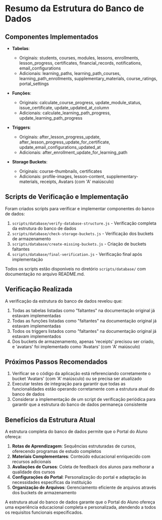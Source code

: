 # Resumo da Estrutura do Banco de Dados

## Componentes Implementados

- **Tabelas**: 
  - Originais: students, courses, modules, lessons, enrollments, lesson_progress, certificates, financial_records, notifications, email_configurations
  - Adicionais: learning_paths, learning_path_courses, learning_path_enrollments, supplementary_materials, course_ratings, portal_settings

- **Funções**: 
  - Originais: calculate_course_progress, update_module_status, issue_certificate, update_updated_at_column
  - Adicionais: calculate_learning_path_progress, update_learning_path_progress

- **Triggers**: 
  - Originais: after_lesson_progress_update, after_lesson_progress_update_for_certificate, update_email_configurations_updated_at
  - Adicionais: after_enrollment_update_for_learning_path

- **Storage Buckets**: 
  - Originais: course-thumbnails, certificates
  - Adicionais: profile-images, lesson-content, supplementary-materials, receipts, Avatars (com 'A' maiúsculo)

## Scripts de Verificação e Implementação

Foram criados scripts para verificar e implementar componentes do banco de dados:

1. `scripts/database/verify-database-structure.js` - Verificação completa da estrutura do banco de dados
2. `scripts/database/check-storage-buckets.js` - Verificação dos buckets de armazenamento
3. `scripts/database/create-missing-buckets.js` - Criação de buckets faltantes
4. `scripts/database/final-verification.js` - Verificação final após implementação

Todos os scripts estão disponíveis no diretório `scripts/database/` com documentação no arquivo README.md.

## Verificação Realizada

A verificação da estrutura do banco de dados revelou que:

1. Todas as tabelas listadas como "faltantes" na documentação original já estavam implementadas
2. Todas as funções listadas como "faltantes" na documentação original já estavam implementadas
3. Todos os triggers listados como "faltantes" na documentação original já estavam implementados
4. Dos buckets de armazenamento, apenas 'receipts' precisou ser criado, e 'avatars' foi implementado como 'Avatars' (com 'A' maiúsculo)

## Próximos Passos Recomendados

1. Verificar se o código da aplicação está referenciando corretamente o bucket 'Avatars' (com 'A' maiúsculo) ou se precisa ser atualizado
2. Executar testes de integração para garantir que todas as funcionalidades estão operando corretamente com a estrutura atual do banco de dados
3. Considerar a implementação de um script de verificação periódica para garantir que a estrutura do banco de dados permaneça consistente

## Benefícios da Estrutura Atual

A estrutura completa do banco de dados permite que o Portal do Aluno ofereça:

1. **Rotas de Aprendizagem**: Sequências estruturadas de cursos, oferecendo programas de estudo completos
2. **Materiais Complementares**: Conteúdo educacional enriquecido com recursos adicionais
3. **Avaliações de Cursos**: Coleta de feedback dos alunos para melhorar a qualidade dos cursos
4. **Configurações do Portal**: Personalização do portal e adaptação às necessidades específicas da instituição
5. **Organização de Arquivos**: Gerenciamento eficiente de arquivos através dos buckets de armazenamento

A estrutura atual do banco de dados garante que o Portal do Aluno ofereça uma experiência educacional completa e personalizada, atendendo a todos os requisitos funcionais especificados.
